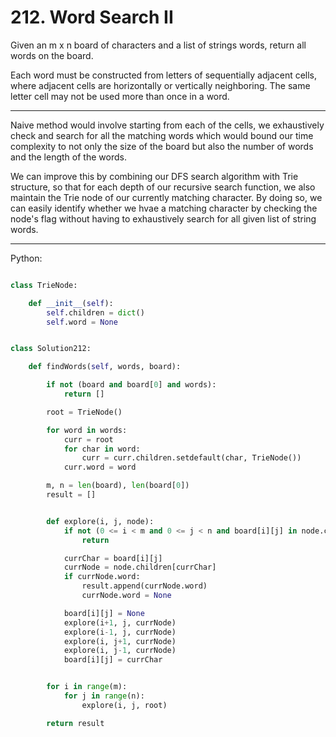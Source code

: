 # 212. Word Search II

Given an m x n board of characters and a list of strings words, return all
words on the board.

Each word must be constructed from letters of sequentially adjacent cells,
where adjacent cells are horizontally or vertically neighboring. The same
letter cell may not be used more than once in a word.

---

Naive method would involve starting from each of the cells, we exhaustively
check and search for all the matching words which would bound our time
complexity to not only the size of the board but also the number of words and
the length of the words.

We can improve this by combining our DFS search algorithm with Trie structure,
so that for each depth of our recursive search function, we also maintain the
Trie node of our currently matching character. By doing so, we can easily
identify whether we hvae a matching character by checking the node's flag
without having to exhaustively search for all given list of string words.

---

Python:

```python

class TrieNode:

    def __init__(self):
        self.children = dict()
        self.word = None


class Solution212:

    def findWords(self, words, board):

        if not (board and board[0] and words):
            return []

        root = TrieNode()

        for word in words:
            curr = root
            for char in word:
                curr = curr.children.setdefault(char, TrieNode())
            curr.word = word

        m, n = len(board), len(board[0])
        result = []


        def explore(i, j, node):
            if not (0 <= i < m and 0 <= j < n and board[i][j] in node.children):
                return

            currChar = board[i][j]
            currNode = node.children[currChar]
            if currNode.word:
                result.append(currNode.word)
                currNode.word = None

            board[i][j] = None
            explore(i+1, j, currNode)
            explore(i-1, j, currNode)
            explore(i, j+1, currNode)
            explore(i, j-1, currNode)
            board[i][j] = currChar


        for i in range(m):
            for j in range(n):
                explore(i, j, root)

        return result
```
